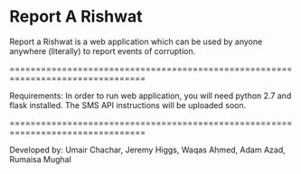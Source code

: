 Report A Rishwat
================================================================================

Report a Rishwat is a web application which can be used by anyone anywhere (literally) to report events of corruption.

================================================================================

Requirements: In order to run web application, you will need python 2.7 and flask installed.
The SMS API instructions will be uploaded soon.

================================================================================

Developed by: Umair Chachar, Jeremy Higgs, Waqas Ahmed, Adam Azad, Rumaisa Mughal
